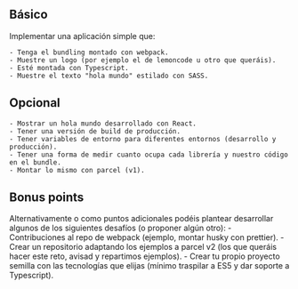 ## Básico

Implementar una aplicación simple que:

    - Tenga el bundling montado con webpack.
    - Muestre un logo (por ejemplo el de lemoncode u otro que queráis).
    - Esté montada con Typescript.
    - Muestre el texto "hola mundo" estilado con SASS.

## Opcional

    - Mostrar un hola mundo desarrollado con React.
    - Tener una versión de build de producción.
    - Tener variables de entorno para diferentes entornos (desarrollo y producción).
    - Tener una forma de medir cuanto ocupa cada librería y nuestro código en el bundle.
    - Montar lo mismo con parcel (v1).


## Bonus points

Alternativamente o como puntos adicionales podéis plantear desarrollar algunos de los siguientes desafíos (o proponer algún otro):
    - Contribuciones al repo de webpack (ejemplo, montar husky con prettier).
    - Crear un repositorio adaptando los ejemplos a parcel v2 (los que queráis hacer este reto, avisad y repartimos ejemplos).
    - Crear tu propio proyecto semilla con las tecnologías que elijas (mínimo traspilar a ES5 y dar soporte a Typescript).